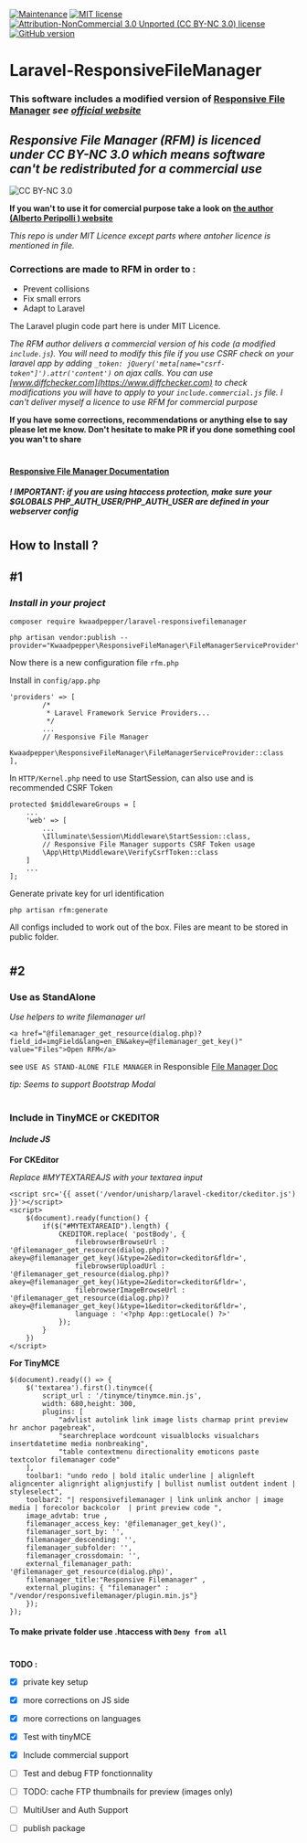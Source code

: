 [![Maintenance](https://img.shields.io/badge/Maintained%3F-yes-green.svg)](https://GitHub.com/Naereen/StrapDown.js/graphs/commit-activity)
[![MIT license](https://img.shields.io/badge/License-MIT-blue.svg)](https://lbesson.mit-license.org/)
[![Attribution-NonCommercial 3.0 Unported (CC BY-NC 3.0)  license](https://img.shields.io/badge/Licence-CC%20BY%20NC%203.0-informational)](https://creativecommons.org/licenses/by-nc/3.0/)
[![GitHub version](https://badge.fury.io/gh/kwaadpepper%2Flaravel-responsivefilemanager.svg)](https://badge.fury.io/gh/kwaadpepper%2Flaravel-responsivefilemanager)

# Laravel-ResponsiveFileManager

### This software includes a modified version of [Responsive File Manager](https://github.com/trippo/ResponsiveFilemanager) *see [official website](https://responsivefilemanager.com/)*

## *Responsive File Manager (RFM) is licenced under CC BY-NC 3.0 which means software can't be redistributed for a commercial use*
![CC BY-NC 3.0](http://i.creativecommons.org/l/by-nc/3.0/88x31.png)

**If you wan't to use it for comercial purpose take a look on [the author (Alberto Peripolli
) website](https://responsivefilemanager.com/#download-section)**

*This repo is under MIT Licence except parts where antoher licence is mentioned in file.*

### Corrections are made to RFM in order to :
  - Prevent collisions
  - Fix small errors
  - Adapt to Laravel

The Laravel plugin code part here is under MIT Licence.

*The RFM author delivers a commercial version of his code (a modified ```include.js```). You will need to modify this file if you use CSRF check on your laravel app by adding ```_token: jQuery('meta[name="csrf-token"]').attr('content')``` on ajax calls. You can use [www.diffchecker.com](https://www.diffchecker.com) to check modifications you will have to apply to your ```include.commercial.js``` file. I can't deliver myself a licence to use RFM for commercial purpose*


**If you have some corrections, recommendations or anything else to say please let me know. Don't hesitate to make PR if you done something cool you wan't to share**

#
#### [Responsive File Manager Documentation](https://responsivefilemanager.com/index.php#documentation-section)


***! IMPORTANT: if you are using htaccess protection, make sure your $GLOBALS PHP_AUTH_USER/PHP_AUTH_USER are defined in your webserver config***
#

## **How to Install ?**

## **#1**
### *Install in your project*

    composer require kwaadpepper/laravel-responsivefilemanager

    php artisan vendor:publish --provider="Kwaadpepper\ResponsiveFileManager\FileManagerServiceProvider"

Now there is a new configuration file ```rfm.php```

Install in ```config/app.php```

    'providers' => [
            /*
             * Laravel Framework Service Providers...
             */
            ...
            // Responsive File Manager
            Kwaadpepper\ResponsiveFileManager\FileManagerServiceProvider::class
    ],

In ```HTTP/Kernel.php``` need to use StartSession, can also use and is recommended CSRF Token

    protected $middlewareGroups = [
        ...
        'web' => [
            ...
            \Illuminate\Session\Middleware\StartSession::class,
            // Responsive File Manager supports CSRF Token usage
            \App\Http\Middleware\VerifyCsrfToken::class
        ]
        ...
    ];

Generate private key for url identification

    php artisan rfm:generate

All configs included to work out of the box.
Files are meant to be stored in public folder.

#
## **#2**
### Use as StandAlone

*Use helpers to write filemanager url*

    <a href="@filemanager_get_resource(dialog.php)?field_id=imgField&lang=en_EN&akey=@filemanager_get_key()" value="Files">Open RFM</a>

see ```USE AS STAND-ALONE FILE MANAGER``` in Responsible [File Manager Doc](https://responsivefilemanager.com/index.php#documentation-section)

*tip: Seems to support Bootstrap Modal*

#

### Include in TinyMCE or CKEDITOR

#### *Include JS*
**For CKEditor**

*Replace #MYTEXTAREAJS with your textarea input*

    <script src='{{ asset('/vendor/unisharp/laravel-ckeditor/ckeditor.js') }}'></script>
    <script>
        $(document).ready(function() {
            if($("#MYTEXTAREAID").length) {
                CKEDITOR.replace( 'postBody', {
                    filebrowserBrowseUrl : '@filemanager_get_resource(dialog.php)?akey=@filemanager_get_key()&type=2&editor=ckeditor&fldr=',
                    filebrowserUploadUrl : '@filemanager_get_resource(dialog.php)?akey=@filemanager_get_key()&type=2&editor=ckeditor&fldr=',
                    filebrowserImageBrowseUrl : '@filemanager_get_resource(dialog.php)?akey=@filemanager_get_key()&type=1&editor=ckeditor&fldr=',
                    language : '<?php App::getLocale() ?>'
                });
            }
        })
    </script>

**For TinyMCE**

    $(document).ready(() => {
        $('textarea').first().tinymce({
            script_url : '/tinymce/tinymce.min.js',
            width: 680,height: 300,
            plugins: [
                "advlist autolink link image lists charmap print preview hr anchor pagebreak",
                "searchreplace wordcount visualblocks visualchars insertdatetime media nonbreaking",
                "table contextmenu directionality emoticons paste textcolor filemanager code"
        ],
        toolbar1: "undo redo | bold italic underline | alignleft aligncenter alignright alignjustify | bullist numlist outdent indent | styleselect",
        toolbar2: "| responsivefilemanager | link unlink anchor | image media | forecolor backcolor  | print preview code ",
        image_advtab: true ,
        filemanager_access_key: '@filemanager_get_key()',
        filemanager_sort_by: '',
        filemanager_descending: '',
        filemanager_subfolder: '',
        filemanager_crossdomain: '',
        external_filemanager_path: '@filemanager_get_resource(dialog.php)',
        filemanager_title:"Responsive Filemanager" ,
        external_plugins: { "filemanager" : "/vendor/responsivefilemanager/plugin.min.js"}
        });
    });

#### To make private folder use .htaccess with ```Deny from all```

#

**TODO :**

 - [x] private key setup
 - [x] more corrections on JS side
 - [x] more corrections on languages
 - [x] Test with tinyMCE
 - [x] Include commercial support
 - [ ] Test and debug FTP fonctionnality
 - [ ] TODO: cache FTP thumbnails for preview (images only)
 - [ ] MultiUser and Auth Support
 - [ ] publish package
 